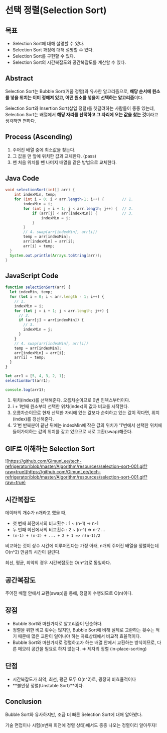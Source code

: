 # 선택 정렬(Selection Sort)

## 목표

- Selection Sort에 대해 설명할 수 있다.
- Selection Sort 과정에 대해 설명할 수 있다.
- Selection Sort를 구현할 수 있다.
- Selection Sort의 시간복잡도와 공간복잡도를 계산할 수 있다.

## Abstract

Selection Sort는 Bubble Sort(거품 정렬)와 유사한 알고리즘으로, **해당 순서에 원소를 넣을 위치는 이미 정해져 있고, 어떤 원소를 넣을지 선택하는 알고리즘**이다.

Selection Sort와 Insertion Sort(삽입 정렬)를 헷갈려하는 사람들이 종종 있는데, Selection Sort는 배열에서 **해당 자리를 선택하고 그 자리에 오는 값을 찾는 것**이라고 생각하면 편하다.

## Process (Ascending)

1. 주어진 배열 중에 최소값을 찾는다.
2. 그 값을 맨 앞에 위치한 값과 교체한다. (pass)
3. 맨 처음 위치를 뺀 나머지 배열을 같은 방법으로 교체한다.

## Java Code

```java
void selectionSort(int[] arr) {
    int indexMin, temp;
    for (int i = 0; i < arr.length-1; i++) {        // 1.
        indexMin = i;
        for (int j = i + 1; j < arr.length; j++) {  // 2.
            if (arr[j] < arr[indexMin]) {           // 3.
                indexMin = j;
            }
        }
        // 4. swap(arr[indexMin], arr[i])
        temp = arr[indexMin];
        arr[indexMin] = arr[i];
        arr[i] = temp;
  }
  System.out.println(Arrays.toString(arr));
}
```

## JavaScript Code

```jsx
function selectionSort(arr) {
  let indexMin, temp;
  for (let i = 0; i < arr.length - 1; i++) {
    // 1.
    indexMin = i;
    for (let j = i + 1; j < arr.length; j++) {
      // 2.
      if (arr[j] < arr[indexMin]) {
        // 3.
        indexMin = j;
      }
    }
    // 4. swap(arr[indexMin], arr[i])
    temp = arr[indexMin];
    arr[indexMin] = arr[i];
    arr[i] = temp;
  }
}

let arr1 = [5, 4, 3, 2, 1];
selectionSort(arr1);

console.log(arr1);
```

1. 위치(index)를 선택해준다. 오름차순이므로 0번 인덱스부터이다.
2. i + 1번째 원소부터 선택한 위치(index)의 값과 비교를 시작한다.
3. 오름차순이므로 현재 선택한 자리에 있는 값보다 순회하고 있는 값이 작다면, 위치(index)를 갱신해준다.
4. ‘2’번 반복분이 끝난 뒤에는 indexMin에 작은 값의 위치가 ‘1’번에서 선택한 위치에 들어가야하는 값의 위치를 갖고 있으므로 서로 교환(swap)해준다.

## GIF로 이해하는 Selection Sort

![https://github.com/GimunLee/tech-refrigerator/blob/master/Algorithm/resources/selection-sort-001.gif?raw=true](https://github.com/GimunLee/tech-refrigerator/blob/master/Algorithm/resources/selection-sort-001.gif?raw=true)

## 시간복잡도

데이터의 개수가 n개라고 했을 때,

- 첫 번째 회전에서의 비교횟수 : 1 ~ (n-1) ⇒ n-1
- 두 번째 회전에서의 비교횟수 : 2 ~ (n-1) ⇒ n-2
  …
- `(n-1) + (n-2) + ... + 2 + 1 => n(n-1)/2`

비교하는 것이 상수 시간에 이루어진다는 가정 아래, n개의 주어진 배열을 정렬하는데 O(n^2) 만큼의 시간이 걸린다.

최선, 평균, 최악의 경우 시간복잡도는 O(n^2)로 동일하다.

## 공간복잡도

주어진 배열 안에서 교환(swap)을 통해, 정렬이 수행되므로 O(n)이다.

## 장점

- Bubble Sort와 마찬가지로 알고리즘이 단순하다.
- 정렬을 위한 비교 횟수는 많지만, Bubble Sort에 비해 실제로 교환하는 횟수는 적기 때문에 많은 교환이 일어나야 하는 자료상태에서 비교적 효율적이다.
- Bubble Sort와 마찬가지로 정렬하고자 하는 배열 안에서 교환하는 방식이므로, 다른 메모리 공간을 필요로 하지 않는다. ⇒ 제자리 정렬 (in-place-sorting)

## 단점

- 시간복잡도가 최악, 최선, 평균 모두 O(n^2)로, 굉장히 비효율적이다
- **불안정 정렬(Unstable Sort)**이다.

## Conclusion

Bubble Sort와 유사하지만, 조금 더 빠른 Selection Sort에 대해 알아봤다.

기술 면접이나 시험(n번째 회전에 정렬 상태)에서도 종종 나오는 정렬이리 알아두자!
